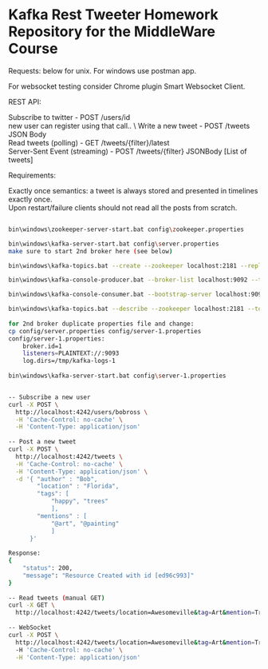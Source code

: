 # Kafka Rest Tweeter Homework Repository for the MiddleWare Course


Requests: below for unix. For windows use postman app.

For websocket testing consider Chrome plugin Smart Websocket Client.

REST API:

Subscribe to twitter - POST /users/id \
new user can register using that call.. \ 
Write a new tweet - POST /tweets JSON Body \
Read tweets (polling) - GET /tweets/{filter}/latest \
Server-Sent Event (streaming) - POST /tweets/{filter} JSONBody [List of tweets]

Requirements:

Exactly once semantics: a tweet is always stored and presented in timelines exactly once. \
Upon restart/failure clients should not read all the posts from scratch.

```bash

bin\windows\zookeeper-server-start.bat config\zookeeper.properties

bin\windows\kafka-server-start.bat config\server.properties
make sure to start 2nd broker here (see below)

bin\windows\kafka-topics.bat --create --zookeeper localhost:2181 --replication-factor 2 --partitions 1 --topic tweeter2

bin\windows\kafka-console-producer.bat --broker-list localhost:9092 --topic tweeter2

bin\windows\kafka-console-consumer.bat --bootstrap-server localhost:9092 --topic tweeter2 --from-beginning

bin\windows\kafka-topics.bat --describe --zookeeper localhost:2181 --topic tweeter2
 
for 2nd broker duplicate properties file and change:
cp config/server.properties config/server-1.properties
config/server-1.properties:
    broker.id=1
    listeners=PLAINTEXT://:9093
    log.dirs=/tmp/kafka-logs-1
 
bin\windows\kafka-server-start.bat config\server-1.properties

```

```bash

-- Subscribe a new user
curl -X POST \
  http://localhost:4242/users/bobross \
  -H 'Cache-Control: no-cache' \
  -H 'Content-Type: application/json'
 
-- Post a new tweet
curl -X POST \
  http://localhost:4242/tweets \
  -H 'Cache-Control: no-cache' \
  -H 'Content-Type: application/json' \
  -d '{	"author" : "Bob",
      	"location" : "Florida",
      	"tags": [
      		"happy", "trees"
      		],
      	"mentions" : [
      		"@art", "@painting"
      		]
      }'
      
Response:
{
    "status": 200,
    "message": "Resource Created with id [ed96c993]"
}
 
-- Read tweets (manual GET)
curl -X GET \
  http://localhost:4242/tweets/location=Awesomeville&tag=Art&mention=Trees
  
-- WebSocket
curl -X POST \
  http://localhost:4242/tweets/location=Awesomeville&tag=Art&mention=Trees \
  -H 'Cache-Control: no-cache' \
  -H 'Content-Type: application/json'
  
```

